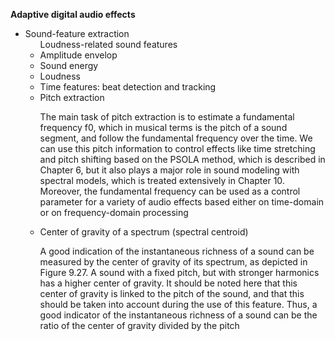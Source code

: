 <strong> Adaptive digital audio effects </strong>
<ul>
<li>Sound-feature extraction
   <ul>Loudness-related sound features
     <li>Amplitude envelop</li>
     <li>Sound energy</li>
     <li>Loudness</li>
      <li>
    Time features: beat detection and tracking
   </li>
      <li>
    Pitch extraction
    <p>The main task of pitch extraction is to estimate a fundamental frequency f0, which in musical terms
is the pitch of a sound segment, and follow the fundamental frequency over the time. We can use
this pitch information to control effects like time stretching and pitch shifting based on the PSOLA
method, which is described in Chapter 6, but it also plays a major role in sound modeling with
spectral models, which is treated extensively in Chapter 10. Moreover, the fundamental frequency
can be used as a control parameter for a variety of audio effects based either on time-domain or
on frequency-domain processing </p>
   </li>
        <li>
   Center of gravity of a spectrum (spectral centroid)
    <p>A good indication of the instantaneous richness of a sound can be measured by the center of
gravity of its spectrum, as depicted in Figure 9.27. A sound with a fixed pitch, but with stronger
harmonics has a higher center of gravity. It should be noted here that this center of gravity is
linked to the pitch of the sound, and that this should be taken into account during the use of this
feature. Thus, a good indicator of the instantaneous richness of a sound can be the ratio of the
center of gravity divided by the pitch</p>
   </li>
   </ul>
    
</li>

</ul>
